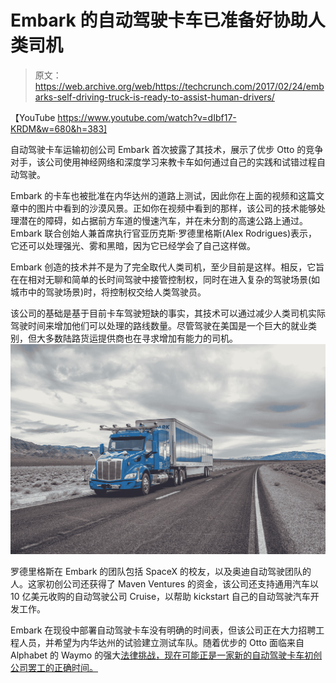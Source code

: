 # Embark 的自动驾驶卡车已准备好协助人类司机 

> 原文：<https://web.archive.org/web/https://techcrunch.com/2017/02/24/embarks-self-driving-truck-is-ready-to-assist-human-drivers/>

【YouTube https://www.youtube.com/watch?v=dIbf17-KRDM&w=680&h=383]

自动驾驶卡车运输初创公司 Embark 首次披露了其技术，展示了优步 Otto 的竞争对手，该公司使用神经网络和深度学习来教卡车如何通过自己的实践和试错过程自动驾驶。

Embark 的卡车也被批准在内华达州的道路上测试，因此你在上面的视频和这篇文章中的图片中看到的沙漠风景。正如你在视频中看到的那样，该公司的技术能够处理潜在的障碍，如占据前方车道的慢速汽车，并在未分割的高速公路上通过。Embark 联合创始人兼首席执行官亚历克斯·罗德里格斯(Alex Rodrigues)表示，它还可以处理强光、雾和黑暗，因为它已经学会了自己这样做。

Embark 创造的技术并不是为了完全取代人类司机，至少目前是这样。相反，它旨在在相对无聊和简单的长时间驾驶中接管控制权，同时在进入复杂的驾驶场景(如城市中的驾驶场景)时，将控制权交给人类驾驶员。

该公司的基础是基于目前卡车驾驶短缺的事实，其技术可以通过减少人类司机实际驾驶时间来增加他们可以处理的路线数量。尽管驾驶在美国是一个巨大的就业类别，但大多数陆路货运提供商也在寻求增加有能力的司机。
[![nevada-1-8](img/c43c22984f7af6c31f532480702d6cf8.png)](https://web.archive.org/web/20221207001730/https://beta.techcrunch.com/wp-content/uploads/2017/02/nevada-1-8.jpg)

罗德里格斯在 Embark 的团队包括 SpaceX 的校友，以及奥迪自动驾驶团队的人。这家初创公司还获得了 Maven Ventures 的资金，该公司还支持通用汽车以 10 亿美元收购的自动驾驶公司 Cruise，以帮助 kickstart 自己的自动驾驶汽车开发工作。

Embark 在现役中部署自动驾驶卡车没有明确的时间表，但该公司正在大力招聘工程人员，并希望为内华达州的试验建立测试车队。随着优步的 Otto 面临来自 Alphabet 的 Waymo 的强大[法律挑战，现在可能正是一家新的自动驾驶卡车初创公司罢工的正确时间。](https://web.archive.org/web/20221207001730/https://beta.techcrunch.com/2017/02/23/waymo-sues-uber-and-otto-for-theft-of-trade-secrets/)
